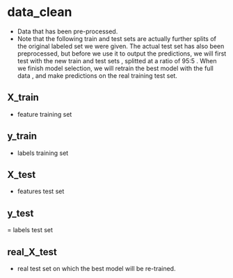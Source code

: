 # data_clean 
- Data that has been pre-processed. 
- Note that the following train and test sets are actually further splits of the original labeled set we were given. 
The actual test set has also been preprocessed, but before we use it to output the predictions, we will first test with 
the new train and test sets , splitted at a ratio of 95:5 . When we finish model selection, we will retrain the best model 
with the full data , and make predictions on the real training test set. 

## X_train 
- feature training set  

## y_train 
- labels training set 

## X_test 
- features test set 

## y_test 
= labels test set 

## real_X_test 
- real test set on which the best model will be re-trained. 


